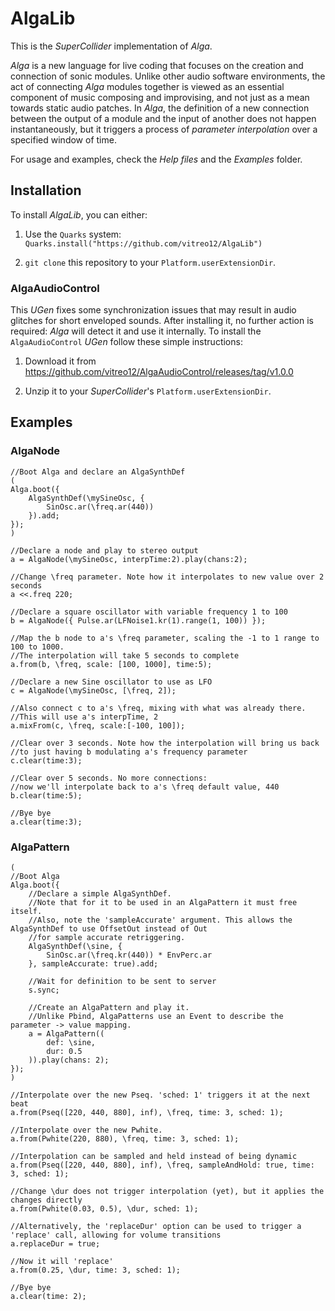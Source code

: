 AlgaLib 
=======

This is the *SuperCollider* implementation of *Alga*.

*Alga* is a new language for live coding that focuses on the creation and connection of sonic
modules. Unlike other audio software environments, the act of connecting *Alga* modules together is
viewed as an essential component of music composing and improvising, and not just as a mean towards
static audio patches. In *Alga*, the definition of a new connection between the output of a module
and the input of another does not happen instantaneously, but it triggers a process of *parameter
interpolation* over a specified window of time.

For usage and examples, check the *Help files* and the *Examples* folder.

## Installation

To install *AlgaLib*, you can either:

1. Use the `Quarks` system: `Quarks.install("https://github.com/vitreo12/AlgaLib")`

2. `git clone` this repository to your `Platform.userExtensionDir`.

### AlgaAudioControl

This *UGen* fixes some synchronization issues that may result in audio glitches for short enveloped
sounds. After installing it, no further action is required: *Alga* will detect it and use it
internally. To install the `AlgaAudioControl` *UGen* follow these simple instructions:

1. Download it from https://github.com/vitreo12/AlgaAudioControl/releases/tag/v1.0.0

2. Unzip it to your *SuperCollider*'s `Platform.userExtensionDir`. 

## Examples

### AlgaNode

    //Boot Alga and declare an AlgaSynthDef
    (
    Alga.boot({
        AlgaSynthDef(\mySineOsc, {
            SinOsc.ar(\freq.ar(440))
        }).add;
    });
    )

    //Declare a node and play to stereo output
    a = AlgaNode(\mySineOsc, interpTime:2).play(chans:2);

    //Change \freq parameter. Note how it interpolates to new value over 2 seconds
    a <<.freq 220;

    //Declare a square oscillator with variable frequency 1 to 100
    b = AlgaNode({ Pulse.ar(LFNoise1.kr(1).range(1, 100)) });

    //Map the b node to a's \freq parameter, scaling the -1 to 1 range to 100 to 1000.
    //The interpolation will take 5 seconds to complete
    a.from(b, \freq, scale: [100, 1000], time:5);

    //Declare a new Sine oscillator to use as LFO
    c = AlgaNode(\mySineOsc, [\freq, 2]);

    //Also connect c to a's \freq, mixing with what was already there.
    //This will use a's interpTime, 2
    a.mixFrom(c, \freq, scale:[-100, 100]);

    //Clear over 3 seconds. Note how the interpolation will bring us back
    //to just having b modulating a's frequency parameter
    c.clear(time:3);

    //Clear over 5 seconds. No more connections:
    //now we'll interpolate back to a's \freq default value, 440
    b.clear(time:5);

    //Bye bye
    a.clear(time:3);

### AlgaPattern

    (
    //Boot Alga
    Alga.boot({
        //Declare a simple AlgaSynthDef.
        //Note that for it to be used in an AlgaPattern it must free itself.
        //Also, note the 'sampleAccurate' argument. This allows the AlgaSynthDef to use OffsetOut instead of Out
        //for sample accurate retriggering.
        AlgaSynthDef(\sine, {
            SinOsc.ar(\freq.kr(440)) * EnvPerc.ar
        }, sampleAccurate: true).add;

        //Wait for definition to be sent to server
        s.sync;

        //Create an AlgaPattern and play it.
        //Unlike Pbind, AlgaPatterns use an Event to describe the parameter -> value mapping.
        a = AlgaPattern((
            def: \sine,
            dur: 0.5
        )).play(chans: 2);
    });
    )

    //Interpolate over the new Pseq. 'sched: 1' triggers it at the next beat
    a.from(Pseq([220, 440, 880], inf), \freq, time: 3, sched: 1);

    //Interpolate over the new Pwhite.
    a.from(Pwhite(220, 880), \freq, time: 3, sched: 1);

    //Interpolation can be sampled and held instead of being dynamic
    a.from(Pseq([220, 440, 880], inf), \freq, sampleAndHold: true, time: 3, sched: 1);

    //Change \dur does not trigger interpolation (yet), but it applies the changes directly
    a.from(Pwhite(0.03, 0.5), \dur, sched: 1);

    //Alternatively, the 'replaceDur' option can be used to trigger a 'replace' call, allowing for volume transitions
    a.replaceDur = true;

    //Now it will 'replace'
    a.from(0.25, \dur, time: 3, sched: 1);

    //Bye bye
    a.clear(time: 2);
